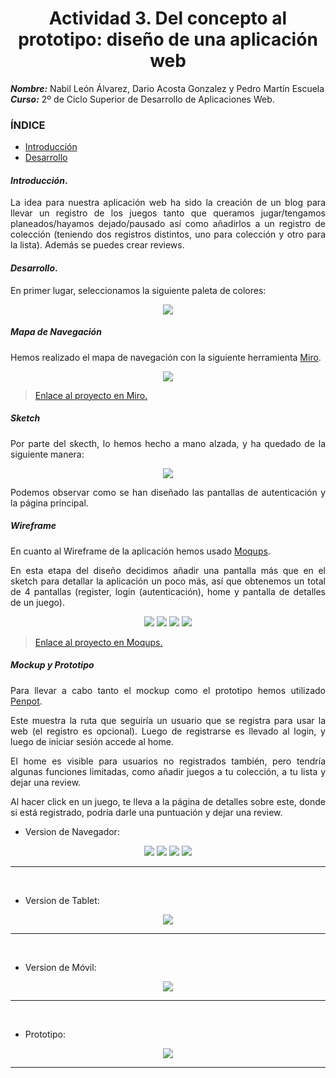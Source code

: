 <div align="justify">
<center>

# Actividad 3. Del concepto al prototipo: diseño de una aplicación web


</center>

***Nombre:*** Nabil León Álvarez, Dario Acosta Gonzalez y Pedro Martín Escuela 
<br>
***Curso:*** 2º de Ciclo Superior de Desarrollo de Aplicaciones Web.

### ÍNDICE

+ [Introducción](#id1)
+ [Desarrollo](#id2)


#### ***Introducción***. <a name="id1"></a>

La idea para nuestra aplicación web ha sido la creación de un blog para llevar un registro de los juegos tanto que queramos jugar/tengamos planeados/hayamos dejado/pausado así como añadirlos a un registro de colección (teniendo dos registros distintos, uno para colección y otro para la lista). Además se puedes crear reviews.

#### ***Desarrollo***. <a name="id2"></a>

En primer lugar, seleccionamos la siguiente paleta de colores:

<div align="center"><img src="./img/color-pallete.png"></div>


##### Mapa de Navegación
Hemos realizado el mapa de navegación con la siguiente herramienta [Miro](miro.com). 


<div align="center"><img src="./img/DOR-mapa-nav.jpg"></div>

> [Enlace al proyecto en Miro.](https://miro.com/welcomeonboard/OWEvV2JHUXF5bFlTekl0MGxaVWdPclpRZlh2enhHZEg1cjVsdHJCTnhBbFo2U2x2Qjh1VXFZOXlvaW9GRlQ3anl2RXlFUytZOUxTNVowSGJVNmlHekwxZjdkR2E2WnhWZmpPR3dTSDQ3VEdjOWlFL1NLMmdxeGxPR1lyNG9kRVVhWWluRVAxeXRuUUgwWDl3Mk1qRGVRPT0hdjE=?share_link_id=344454388427)

##### Sketch
Por parte del skecth, lo hemos hecho a mano alzada, y ha quedado de la siguiente manera:

<div align="center"><img src="./img/DOR-sketch.PNG"></div>

Podemos observar como se han diseñado las pantallas de autenticación y la página principal.


##### Wireframe
En cuanto al Wireframe de la aplicación hemos usado [Moqups](moqups.com/es). 

En esta etapa del diseño decidimos añadir una pantalla más que en el sketch para detallar la aplicación un poco más, así que obtenemos un total de 4 pantallas (register, login (autenticación), home y pantalla de detalles de un juego).


<div align="center">
    <img src="./img/DOR-wf-1.png">
    <img src="./img/DOR-wf-2.png">
    <img src="./img/DOR-wf-3.png">
    <img src="./img/DOR-wf-4.png">
</div>

> [Enlace al proyecto en Moqups.](https://app.moqups.com/izG072Ba1bnODchJuS7rsXmJGD67F0t9/view/page/ad64222d5)


##### Mockup y Prototipo

Para llevar a cabo tanto el mockup como el prototipo hemos utilizado [Penpot](https://penpot.app/). 

Este muestra la ruta que seguiría un usuario que se registra para usar la web (el registro es opcional). Luego de registrarse es llevado al login, y luego de iniciar sesión accede al home. 

El home es visible para usuarios no registrados también, pero tendría algunas funciones limitadas, como añadir juegos a tu colección, a tu lista y dejar una review. 

Al hacer click en un juego, te lleva a la página de detalles sobre este, donde si está registrado, podría darle una puntuación y dejar una review.

- Version de Navegador:

<div align="center">
    <img src="./img/register.png">
    <img src="./img/login.png">
    <img src="./img/home-web.png">
    <img src="./img/game.png">

</div>

***

<br>

- Version de Tablet:

<div align="center"><img src="./img/tablet-view.png"></div>

***

<br>

- Version de Móvil:

<div align="center"><img src="./img/phone-view.png"></div>

***

<br>

- Prototipo:

<div align="center"><img src="./img/DOR-prototipo.png"></div>

***


</div>
